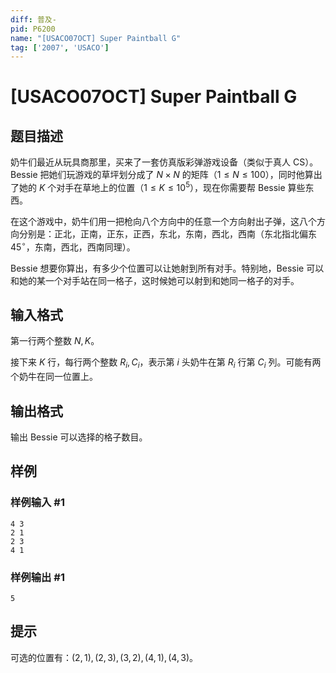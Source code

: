 ```yaml
---
diff: 普及-
pid: P6200
name: "[USACO07OCT] Super Paintball G"
tag: ['2007', 'USACO']
---
```

# [USACO07OCT] Super Paintball G
## 题目描述

奶牛们最近从玩具商那里，买来了一套仿真版彩弹游戏设备（类似于真人 CS）。Bessie 把她们玩游戏的草坪划分成了 $N \times N$ 的矩阵（$1 \leq N \leq 100$），同时他算出了她的 $K$ 个对手在草地上的位置（$1 \leq K \leq 10^5$），现在你需要帮 Bessie 算些东西。

在这个游戏中，奶牛们用一把枪向八个方向中的任意一个方向射出子弹，这八个方向分别是：正北，正南，正东，正西，东北，东南，西北，西南（东北指北偏东 $45^\circ$，东南，西北，西南同理）。

Bessie 想要你算出，有多少个位置可以让她射到所有对手。特别地，Bessie 可以和她的某一个对手站在同一格子，这时候她可以射到和她同一格子的对手。
## 输入格式

第一行两个整数 $N, K$。

接下来 $K$ 行，每行两个整数 $R_i, C_i$，表示第 $i$ 头奶牛在第 $R_i$ 行第 $C_i$ 列。可能有两个奶牛在同一位置上。
## 输出格式

输出 Bessie 可以选择的格子数目。
## 样例

### 样例输入 #1
```
4 3
2 1
2 3
4 1
```
### 样例输出 #1
```
5
```
## 提示

可选的位置有：$(2,1),(2,3),(3,2),(4,1),(4,3)$。
